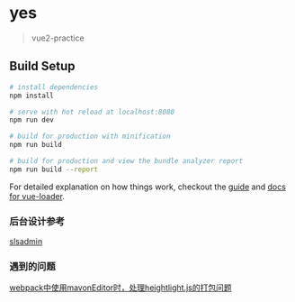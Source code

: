 # yes

> vue2-practice

## Build Setup

``` bash
# install dependencies
npm install

# serve with hot reload at localhost:8080
npm run dev

# build for production with minification
npm run build

# build for production and view the bundle analyzer report
npm run build --report
```

For detailed explanation on how things work, checkout the [guide](http://vuejs-templates.github.io/webpack/) and [docs for vue-loader](http://vuejs.github.io/vue-loader).

### 后台设计参考
[slsadmin](https://vue.slsadmin.org/#/demo/article/list)


### 遇到的问题
[webpack中使用mavonEditor时，处理heightlight.js的打包问题](http://liu-pan.cc/post/59bbc055369ef879867e035f)
